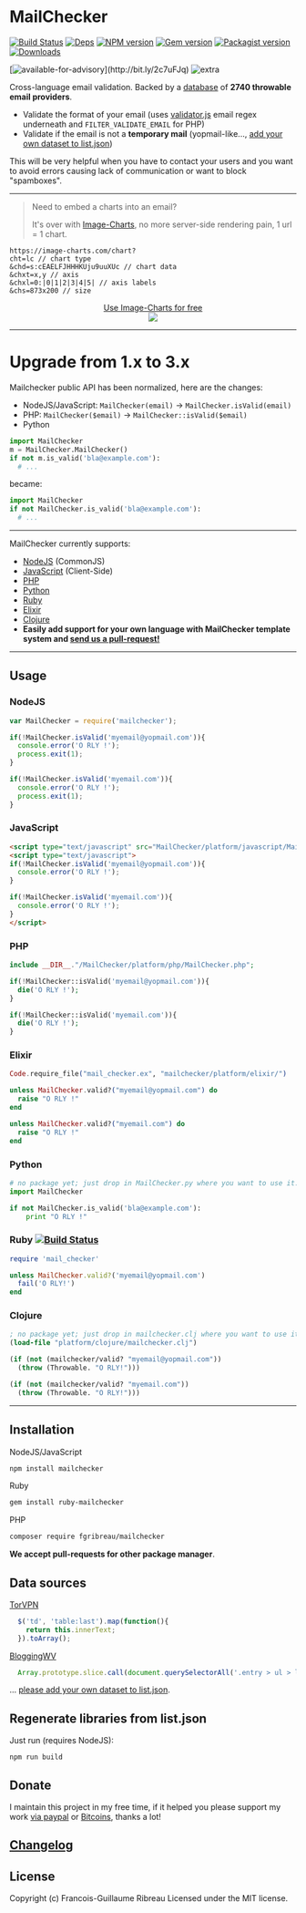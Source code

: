 # MailChecker
[![Build Status](https://img.shields.io/circleci/project/FGRibreau/mailchecker.svg)](https://circleci.com/gh/FGRibreau/mailchecker/) [![Deps](	https://img.shields.io/david/FGRibreau/mailchecker.svg)](https://david-dm.org/FGRibreau/mailchecker) [![NPM version](https://img.shields.io/npm/v/mailchecker.svg)](http://badge.fury.io/js/mailchecker) [![Gem version](https://img.shields.io/gem/v/ruby-mailchecker.svg)](http://badge.fury.io/js/mailchecker) [![Packagist version](https://img.shields.io/packagist/v/FGRibreau/mailchecker.svg)](https://packagist.org/packages/fgribreau/mailchecker) [![Downloads](http://img.shields.io/npm/dm/mailchecker.svg)](https://www.npmjs.com/package/mailchecker) 

[![available-for-advisory](https://img.shields.io/badge/available%20for%20advising-yes-ff69b4.svg?)](http://bit.ly/2c7uFJq) ![extra](https://img.shields.io/badge/actively%20maintained-yes-ff69b4.svg?)

Cross-language email validation. Backed by a [database](./list.json) of **2740 throwable email providers**.

* Validate the format of your email (uses [validator.js](https://github.com/chriso/validator.js/blob/master/validator.js#L38) email regex underneath and `FILTER_VALIDATE_EMAIL` for PHP)
* Validate if the email is not a **temporary mail** (yopmail-like..., [add your own dataset to list.json](./list.json))

This will be very helpful when you have to contact your users and you want to avoid errors causing lack of communication or want to block "spamboxes".

-------------------------

<!--
> Need a **free Redis GUI**?
>
> Redsmin offers real-time, atomic, performant administration and monitoring services for Redis


<p align="center"><a href="https://redsmin.com?gh">Start administrating your Redis servers now<br/><img src="https://www.redsmin.com/im/mac-video.png"/></a></p>-->

> Need to embed a charts into an email? 
> 
> It's over with [Image-Charts](https://image-charts.com), no more server-side rendering pain, 1 url = 1 chart.

```
https://image-charts.com/chart?
cht=lc // chart type
&chd=s:cEAELFJHHHKUju9uuXUc // chart data
&chxt=x,y // axis
&chxl=0:|0|1|2|3|4|5| // axis labels
&chs=873x200 // size
```

<p align="center"><a href="https://image-charts.com">Use Image-Charts for free<br/><img src="https://image-charts.com/chart?cht=lc&chd=s:cEAELFJHHHKUju9uuXUc&chco=76A4FB&chls=2.0,0.0,0.0&chxt=x,y&chxl=0:%7C0%7C1%7C2%7C3%7C4%7C5%7C1:%7C0%7C50%7C100&chs=873x200&chg=20,50&chan&chf=b0,lg,90,4CA4F5,0.1,C371D3,0.8,EA469E,1"/></a></p>

------------------------

# Upgrade from 1.x to 3.x

Mailchecker public API has been normalized, here are the changes:

- NodeJS/JavaScript: `MailChecker(email)` -> `MailChecker.isValid(email)`
- PHP: `MailChecker($email)` -> `MailChecker::isValid($email)`
- Python

```python
import MailChecker
m = MailChecker.MailChecker()
if not m.is_valid('bla@example.com'):
  # ...
```

became:

```python
import MailChecker
if not MailChecker.is_valid('bla@example.com'):
  # ...
```

-------------------------

MailChecker currently supports:
* [NodeJS](https://github.com/FGRibreau/mailchecker/tree/master/platform/node) (CommonJS)
* [JavaScript](https://github.com/FGRibreau/mailchecker/tree/master/platform/javascript) (Client-Side)
* [PHP](https://github.com/FGRibreau/mailchecker/tree/master/platform/php)
* [Python](https://github.com/FGRibreau/mailchecker/tree/master/platform/python)
* [Ruby](https://github.com/FGRibreau/mailchecker/tree/master/platform/ruby)
* [Elixir](https://github.com/FGRibreau/mailchecker/tree/master/platform/elixir)
* [Clojure](https://github.com/FGRibreau/mailchecker/tree/master/platform/clojure)
* **Easily add support for your own language with MailChecker template system and [send us a pull-request!](https://github.com/FGRibreau/mailchecker/fork_select)**

-------------------------
## Usage

### NodeJS

```javascript
var MailChecker = require('mailchecker');

if(!MailChecker.isValid('myemail@yopmail.com')){
  console.error('O RLY !');
  process.exit(1);
}

if(!MailChecker.isValid('myemail.com')){
  console.error('O RLY !');
  process.exit(1);
}
```

### JavaScript
```html
<script type="text/javascript" src="MailChecker/platform/javascript/MailChecker.js"></script>
<script type="text/javascript">
if(!MailChecker.isValid('myemail@yopmail.com')){
  console.error('O RLY !');
}

if(!MailChecker.isValid('myemail.com')){
  console.error('O RLY !');
}
</script>
```

### PHP

```php
include __DIR__."/MailChecker/platform/php/MailChecker.php";

if(!MailChecker::isValid('myemail@yopmail.com')){
  die('O RLY !');
}

if(!MailChecker::isValid('myemail.com')){
  die('O RLY !');
}
```

### Elixir

```elixir
Code.require_file("mail_checker.ex", "mailchecker/platform/elixir/")

unless MailChecker.valid?("myemail@yopmail.com") do
  raise "O RLY !"
end

unless MailChecker.valid?("myemail.com") do
  raise "O RLY !"
end
```

### Python

```python
# no package yet; just drop in MailChecker.py where you want to use it.
import MailChecker

if not MailChecker.is_valid('bla@example.com'):
    print "O RLY !"
```

### Ruby [![Build Status](https://travis-ci.org/FGRibreau/mailchecker.svg)](https://travis-ci.org/FGRibreau/mailchecker)

```ruby
require 'mail_checker'

unless MailChecker.valid?('myemail@yopmail.com')
  fail('O RLY!')
end
```

### Clojure

```clojure
; no package yet; just drop in mailchecker.clj where you want to use it.
(load-file "platform/clojure/mailchecker.clj")

(if (not (mailchecker/valid? "myemail@yopmail.com"))
  (throw (Throwable. "O RLY!")))

(if (not (mailchecker/valid? "myemail.com"))
  (throw (Throwable. "O RLY!")))
```

--------------------


## Installation

NodeJS/JavaScript
```bash
npm install mailchecker
```

Ruby
```bash
gem install ruby-mailchecker
```

PHP
```bash
composer require fgribreau/mailchecker
```

__We accept pull-requests for other package manager__.

## Data sources

[TorVPN](http://torvpn.com/temporaryemail.html)

```javascript
  $('td', 'table:last').map(function(){
    return this.innerText;
  }).toArray();
```

[BloggingWV](http://www.bloggingwv.com/big-list-of-disposable-temporary-email-services/)

```javascript
  Array.prototype.slice.call(document.querySelectorAll('.entry > ul > li a')).map(function(el){return el.innerText});
```

... [please add your own dataset to list.json](./list.json).

Regenerate libraries from list.json
-------------------------------

Just run (requires NodeJS):

```
npm run build
```

## Donate

I maintain this project in my free time, if it helped you please support my work [via paypal](https://paypal.me/fgribreau) or [Bitcoins](https://www.coinbase.com/fgribreau), thanks a lot!

## [Changelog](/CHANGELOG.md)


## License
Copyright (c) Francois-Guillaume Ribreau
Licensed under the MIT license.
